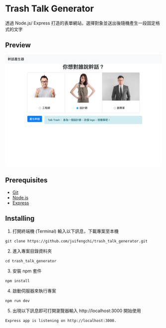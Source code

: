 # Trash Talk Generator

透過 Node.js/ Express 打造的表單網站，選擇對象並送出後隨機產生一段固定格式的文字

## Preview

![](localhost_3000_.png)

## Prerequisites

- [Git](https://git-scm.com/)
- [Node.js](https://nodejs.org/en/)
- [Express](https://expressjs.com/)

## Installing

1. 打開終端機 (Terminal) 輸入以下訊息，下載專案至本機

```
git clone https://github.com/juifengchi/trash_talk_generator.git
```

2. 進入專案目錄資料夾

```
cd trash_talk_generator
```

3. 安裝 npm 套件

```
npm install
```

4. 啟動伺服器來執行專案

```
npm run dev
```

5. 出現以下訊息即可打開瀏覽器輸入 http://localhost:3000 開始使用

```
Express app is listening on http://localhost:3000.
```
